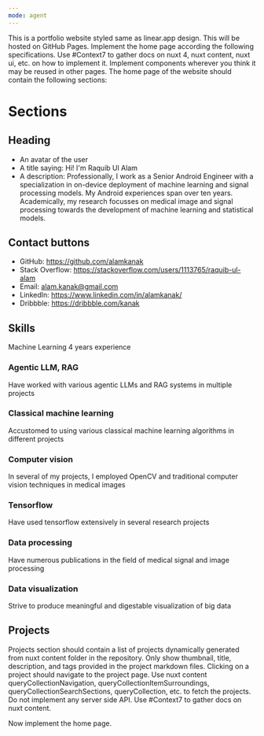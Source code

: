 ```yaml
---
mode: agent
---
```

This is a portfolio website styled same as linear.app design. This will be hosted on GitHub Pages.
Implement the home page according the following specifications. Use #Context7 to gather docs on nuxt 4, nuxt content, nuxt ui, etc. on how to implement it.
Implement components wherever you think it may be reused in other pages.
The home page of the website should contain the following sections:

# Sections
## Heading
- An avatar of the user
- A title saying: Hi! I'm Raquib Ul Alam
- A description: Professionally, I work as a Senior Android Engineer with a specialization in on-device deployment of machine learning and signal processing models. My Android experiences span over ten years. Academically, my research focusses on medical image and signal processing towards the development of machine learning and statistical models.

## Contact buttons
- GitHub: https://github.com/alamkanak
- Stack Overflow: https://stackoverflow.com/users/1113765/raquib-ul-alam
- Email: alam.kanak@gmail.com
- LinkedIn: https://www.linkedin.com/in/alamkanak/
- Dribbble: https://dribbble.com/kanak

## Skills
Machine Learning
4 years experience

### Agentic LLM, RAG
Have worked with various agentic LLMs and RAG systems in multiple projects

### Classical machine learning
Accustomed to using various classical machine learning algorithms in different projects

### Computer vision
In several of my projects, I employed OpenCV and traditional computer vision techniques in medical images

### Tensorflow
Have used tensorflow extensively in several research projects

### Data processing
Have numerous publications in the field of medical signal and image processing

### Data visualization
Strive to produce meaningful and digestable visualization of big data

## Projects
Projects section should contain a list of projects dynamically generated from nuxt content folder in the repository.
Only show thumbnail, title, description, and tags provided in the project markdown files.
Clicking on a project should navigate to the project page. Use nuxt content queryCollectionNavigation, queryCollectionItemSurroundings, queryCollectionSearchSections, queryCollection, etc. to fetch the projects. Do not implement any server side API. Use #Context7 to gather docs on nuxt content.

Now implement the home page.